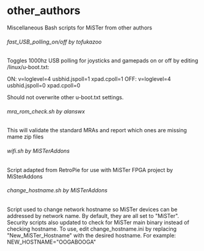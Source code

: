 # other_authors
Miscellaneous Bash scripts for MiSTer from other authors


###### fast_USB_polling_on/off by tofukazoo

Toggles 1000hz USB polling for joysticks and gamepads on or off by editing /linux/u-boot.txt:
   
   ON:  v=loglevel=4 usbhid.jspoll=1 xpad.cpoll=1
   OFF: v=loglevel=4 usbhid.jspoll=0 xpad.cpoll=0

Should not overwrite other u-boot.txt settings.

###### mra_rom_check.sh by alanswx

This will validate the standard MRAs and report which ones are missing mame zip files

###### wifi.sh by MiSTerAddons

Script adapted from RetroPie for use with MiSTer FPGA project by MiSterAddons

###### change_hostname.sh by MiSTerAddons

Script used to change network hostname so MiSTer devices can be addressed by network name. 
By default, they are all set to "MiSTer". Security scripts also updated to check for MiSTer
main binary instead of checking hostname. To use, edit change_hostname.ini by replacing 
"New_MiSTer_Hostname" with the desired hostname. For example:
   NEW_HOSTNAME="OOGABOOGA"

